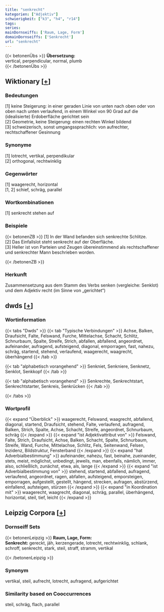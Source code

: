 ```yaml
---
title: "senkrecht"
kategorien: ["Adjektiv"]
schwierigkeit: ["k3", "h4", "r14"]
tags:
series:
mainDornseiffs: ['Raum, Lage, Form']
domainDornseiffs: ['Senkrecht']
url: "senkrecht"
---
```


{{< betonenÜbs >}}
**Übersetzung:**  
vertical, perpendicular, normal, plumb  
{{< /betonenÜbs >}}

## Wiktionary [[+](https://de.wiktionary.org/wiki/senkrecht)]

### Bedeutungen
[1] keine Steigerung: in einer geraden Linie von unten nach oben oder von oben nach unten verlaufend, in einem Winkel von 90 Grad auf die (idealisierte) Erdoberfläche gerichtet sein  
[2] Geometrie, keine Steigerung: einen rechten Winkel bildend  
[3] schweizerisch, sonst umgangssprachlich: von aufrechter, rechtschaffener Gesinnung  

### Synonyme
[1] lotrecht, vertikal, perpendikular  
[2] orthogonal, rechtwinklig  

### Gegenwörter
[1] waagerecht, horizontal  
[1, 2] schief, schräg, parallel  

### Wortkombinationen
[1] senkrecht stehen auf  

### Beispiele
{{< betonenZB >}}
[1] In der Wand befanden sich senkrechte Schlitze.  
[2] Das Einfallslot steht senkrecht auf der Oberfläche.  
[3] Heller ist von Parteien und Zeugen übereinstimmend als rechtschaffener und senkrechter Mann beschrieben worden.  

{{< /betonenZB >}}
### Herkunft
Zusammensetzung aus dem Stamm des Verbs senken (vergleiche: Senklot) und dem Adjektiv recht (im Sinne von „gerichtet“)  



## dwds [[+](https://www.dwds.de/wb/senkrecht)]

### Wortinformation
{{< tabs "Dwds" >}}
{{< tab "Typische Verbindungen" >}}
Achse, Balken, Draufsicht, Falte, Felswand, Furche, Mittelachse, Schacht, Schlitz, Schnurbaum, Spalte, Streife, Strich, abfallen, abfallend, angeordnet, aufeinander, aufragend, aufsteigend, diagonal, emporragen, fast, nahezu, schräg, startend, stehend, verlaufend, waagerecht, waagrecht, überhängend
{{< /tab >}}

{{< tab "alphabetisch vorangehend" >}}
Senkniet, Senkniere, Senknetz, Senklot, Senkkopf
{{< /tab >}}

{{< tab "alphabetisch vorangehend" >}}
Senkrechte, Senkrechtstart, Senkrechtstarter, Senkreis, Senkrücken
{{< /tab >}}

{{< /tabs >}}

### Wortprofil
{{< expand "Überblick" >}} waagerecht, Felswand, waagrecht, abfallend, diagonal, startend, Draufsicht, stehend, Falte, verlaufend, aufragend, Balken, Strich, Spalte, Achse, Schacht, Streife, angeordnet, Schnurbaum, schräg {{< /expand >}}
{{< expand "ist Adjektivattribut von" >}} Felswand, Falte, Strich, Draufsicht, Achse, Balken, Schacht, Spalte, Schnurbaum, Streife, Wand, Furche, Mittelachse, Schlitz, Fels, Seitenwand, Felsen, Inzidenz, Bildstruktur, Fensterband {{< /expand >}}
{{< expand "hat Adverbialbestimmung" >}} aufeinander, nahezu, fast, beinahe, zueinander, stets, meist, möglichst, unbedingt, jeweils, man, ebenfalls, nämlich, immer, also, schließlich, zunächst, etwa, als, lange {{< /expand >}}
{{< expand "ist Adverbialbestimmung von" >}} stehend, startend, abfallend, aufragend, verlaufend, angeordnet, ragen, abfallen, aufsteigend, emporsteigen, emporragen, aufgestellt, gestellt, hängend, strecken, aufragen, abstürzend, einfallend, aufsteigen, stürzen {{< /expand >}}
{{< expand "in Koordination mit" >}} waagerecht, waagrecht, diagonal, schräg, parallel, überhängend, horizontal, steil, tief, leicht {{< /expand >}}

## Leipzig Corpora [[+](https://corpora.uni-leipzig.de/en/res?word=senkrecht&corpusId=deu_newscrawl-public_2018)]

### Dornseiff Sets
{{< betonenLeipzig >}}
**Raum, Lage, Form:**  
**Senkrecht:** gereckt, jäh, kerzengerade, lotrecht, rechtwinklig, schlank, schroff, senkrecht, stark, steil, straff, stramm, vertikal  

{{< /betonenLeipzig >}}

### Synonym
vertikal, steil, aufrecht, lotrecht, aufragend, aufgerichtet


### Similarity based on Cooccurrences
steil, schräg, flach, parallel

